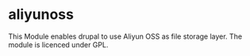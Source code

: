 aliyunoss
=========
This Module enables drupal to use Aliyun OSS as file storage layer.
The module is licenced under GPL.
